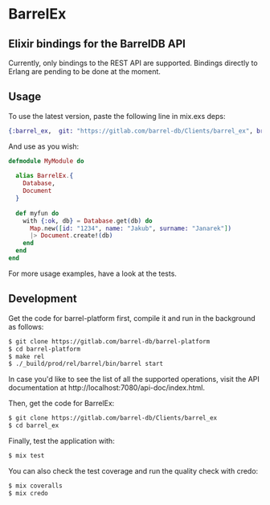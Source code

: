 # BarrelEx
## Elixir bindings for the BarrelDB API

Currently, only bindings to the REST API are supported.
Bindings directly to Erlang are pending to be done at the moment.

## Usage

To use the latest version, paste the following line in mix.exs deps:

```elixir
{:barrel_ex,  git: "https://gitlab.com/barrel-db/Clients/barrel_ex", branch: "develop"}
```

And use as you wish:

```elixir
defmodule MyModule do
  
  alias BarrelEx.{
    Database,
    Document
  }
  
  def myfun do
    with {:ok, db} = Database.get(db) do
      Map.new([id: "1234", name: "Jakub", surname: "Janarek"])
      |> Document.create!(db)
    end
  end
end
```

For more usage examples, have a look at the tests.

## Development

Get the code for barrel-platform first, compile it and run in
the background as follows:

```bash
$ git clone https://gitlab.com/barrel-db/barrel-platform
$ cd barrel-platform
$ make rel
$ ./_build/prod/rel/barrel/bin/barrel start
```

In case you'd like to see the list of all the supported operations,
visit the API documentation at http://localhost:7080/api-doc/index.html.

Then, get the code for BarrelEx:

```bash
$ git clone https://gitlab.com/barrel-db/Clients/barrel_ex
$ cd barrel_ex
```

Finally, test the application with:

```bash
$ mix test
```

You can also check the test coverage and run the quality check with credo:

```bash
$ mix coveralls
$ mix credo
```
